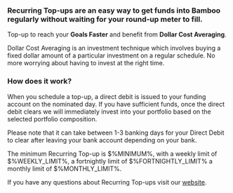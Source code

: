 ### Recurring Top-ups are an easy way to get funds into Bamboo regularly without waiting for your round-up meter to fill.
  
  
Top-up to reach your **Goals Faster** and benefit from **Dollar Cost Averaging**.

Dollar Cost Averaging is an investment technique which involves buying a fixed dollar amount of a particular investment on a regular schedule. No more worrying about having to invest at the right time.
  
  
### How does it work?
  
When you schedule a top-up, a direct debit is issued to your funding account on the nominated day. If you have sufficient funds, once the direct debit clears we will immediately invest into your portfolio based on the selected portfolio composition.

Please note that it can take between 1-3 banking days for your Direct Debit to clear after leaving your bank account depending on your bank.

The minimum Recurring Top-up is $%MINIMUM%, with a weekly limit of $%WEEKLY_LIMIT%, a fortnightly limit of $%FORTNIGHTLY_LIMIT% a monthly limit of $%MONTHLY_LIMIT%.

If you have any questions about Recurring Top-ups visit our [website](https://getbamboo.io "Bamboo").
